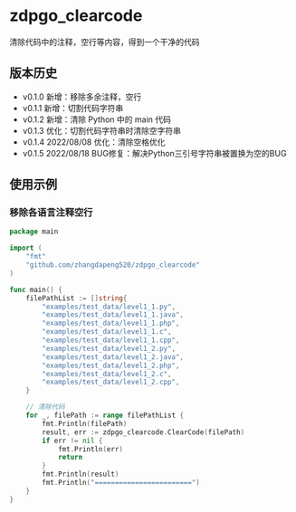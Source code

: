 # zdpgo_clearcode

清除代码中的注释，空行等内容，得到一个干净的代码

## 版本历史

- v0.1.0 新增：移除多余注释，空行
- v0.1.1 新增：切割代码字符串
- v0.1.2 新增：清除 Python 中的 main 代码
- v0.1.3 优化：切割代码字符串时清除空字符串
- v0.1.4 2022/08/08 优化：清除空格优化
- v0.1.5 2022/08/18 BUG修复：解决Python三引号字符串被置换为空的BUG

## 使用示例

### 移除各语言注释空行

```go
package main

import (
	"fmt"
	"github.com/zhangdapeng520/zdpgo_clearcode"
)

func main() {
	filePathList := []string{
		"examples/test_data/level1_1.py",
		"examples/test_data/level1_1.java",
		"examples/test_data/level1_1.php",
		"examples/test_data/level1_1.c",
		"examples/test_data/level1_1.cpp",
		"examples/test_data/level1_2.py",
		"examples/test_data/level1_2.java",
		"examples/test_data/level1_2.php",
		"examples/test_data/level1_2.c",
		"examples/test_data/level1_2.cpp",
	}

	// 清除代码
	for _, filePath := range filePathList {
		fmt.Println(filePath)
		result, err := zdpgo_clearcode.ClearCode(filePath)
		if err != nil {
			fmt.Println(err)
			return
		}
		fmt.Println(result)
		fmt.Println("========================")
	}
}
```
